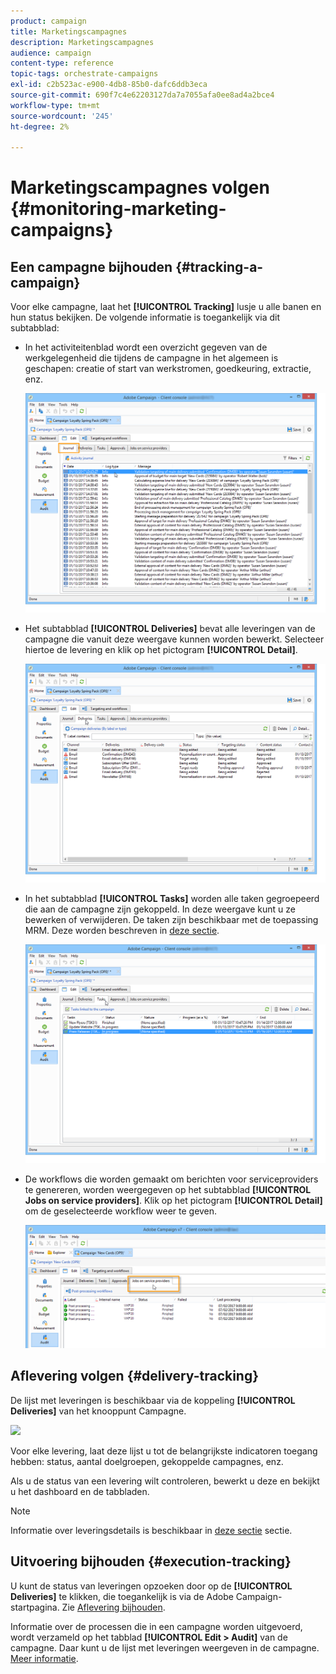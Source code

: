 ```yaml
---
product: campaign
title: Marketingscampagnes
description: Marketingscampagnes
audience: campaign
content-type: reference
topic-tags: orchestrate-campaigns
exl-id: c2b523ac-e900-4db8-85b0-dafc6ddb3eca
source-git-commit: 690f7c4e62203127da7a7055afa0ee8ad4a2bce4
workflow-type: tm+mt
source-wordcount: '245'
ht-degree: 2%

---
```


# Marketingscampagnes volgen {#monitoring-marketing-campaigns}

## Een campagne bijhouden {#tracking-a-campaign}

Voor elke campagne, laat het **[!UICONTROL Tracking]** lusje u alle banen en hun status bekijken. De volgende informatie is toegankelijk via dit subtabblad:

* In het activiteitenblad wordt een overzicht gegeven van de werkgelegenheid die tijdens de campagne in het algemeen is geschapen: creatie of start van werkstromen, goedkeuring, extractie, enz.

   ![](assets/s_ncs_user_op_edit_exe_tab_a.png)

* Het subtabblad **[!UICONTROL Deliveries]** bevat alle leveringen van de campagne die vanuit deze weergave kunnen worden bewerkt. Selecteer hiertoe de levering en klik op het pictogram **[!UICONTROL Detail]**.

   ![](assets/s_ncs_user_op_edit_exe_tab_b.png)

* In het subtabblad **[!UICONTROL Tasks]** worden alle taken gegroepeerd die aan de campagne zijn gekoppeld. In deze weergave kunt u ze bewerken of verwijderen. De taken zijn beschikbaar met de toepassing MRM. Deze worden beschreven in [deze sectie](../../mrm/using/creating-and-managing-tasks.md).

   ![](assets/s_ncs_user_op_edit_exe_tab_e.png)

* De workflows die worden gemaakt om berichten voor serviceproviders te genereren, worden weergegeven op het subtabblad **[!UICONTROL Jobs on service providers]**. Klik op het pictogram **[!UICONTROL Detail]** om de geselecteerde workflow weer te geven.

   ![](assets/s_ncs_user_op_edit_exe_tab_d.png)

## Aflevering volgen {#delivery-tracking}

De lijst met leveringen is beschikbaar via de koppeling **[!UICONTROL Deliveries]** van het knooppunt Campagne.

![](assets/s_ncs_user_op_del_state_from_homepage.png)

Voor elke levering, laat deze lijst u tot de belangrijkste indicatoren toegang hebben: status, aantal doelgroepen, gekoppelde campagnes, enz.

Als u de status van een levering wilt controleren, bewerkt u deze en bekijkt u het dashboard en de tabbladen.

>[!NOTE]
>
>Informatie over leveringsdetails is beschikbaar in [deze sectie](../../delivery/using/about-message-tracking.md) sectie.

## Uitvoering bijhouden {#execution-tracking}

U kunt de status van leveringen opzoeken door op de **[!UICONTROL Deliveries]** te klikken, die toegankelijk is via de Adobe Campaign-startpagina. Zie [Aflevering bijhouden](#delivery-tracking).

Informatie over de processen die in een campagne worden uitgevoerd, wordt verzameld op het tabblad **[!UICONTROL Edit > Audit]** van de campagne. Daar kunt u de lijst met leveringen weergeven in de campagne. [Meer informatie](#tracking-a-campaign).
